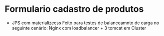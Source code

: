 # Formulario cadastro de produtos

- JPS com materializecss
	Feito para testes de balanceamnto de carga  no seguinte cenário:
	Nginx com loadbalancer + 3 tomcat em Cluster

